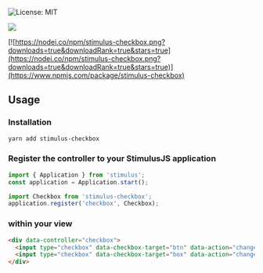 ![License: MIT](https://img.shields.io/github/license/lucien-george/stimulus-checkbox)
 
![](https://img.shields.io/github/checks-status/lucien-george/stimulus-checkbox/master)
 
[![https://nodei.co/npm/stimulus-checkbox.png?downloads=true&downloadRank=true&stars=true](https://nodei.co/npm/stimulus-checkbox.png?downloads=true&downloadRank=true&stars=true)](https://www.npmjs.com/package/stimulus-checkbox)
## Usage
### Installation
```bash
yarn add stimulus-checkbox
```
### Register the controller to your StimulusJS application
```js
import { Application } from 'stimulus';
const application = Application.start();

import Checkbox from 'stimulus-checkbox';
application.register('checkbox', Checkbox);
```
### within your view
```html
<div data-controller="checkbox">
  <input type="checkbox" data-checkbox-target="btn" data-action="change->checkbox#toggle">
  <input type="checkbox" data-checkbox-target="box" data-action="change->checkbox#toggleOne">
</div>
```
